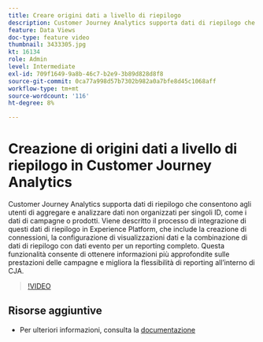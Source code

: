 ```yaml
---
title: Creare origini dati a livello di riepilogo
description: Customer Journey Analytics supporta dati di riepilogo che consentono agli utenti di aggregare e analizzare dati non organizzati per singoli ID, come i dati di campagne o prodotti.
feature: Data Views
doc-type: feature video
thumbnail: 3433305.jpg
kt: 16134
role: Admin
level: Intermediate
exl-id: 709f1649-9a8b-46c7-b2e9-3b89d828d8f8
source-git-commit: 0ca77a998d57b7302b982a0a7bfe8d45c1068aff
workflow-type: tm+mt
source-wordcount: '116'
ht-degree: 8%

---
```


# Creazione di origini dati a livello di riepilogo in Customer Journey Analytics

Customer Journey Analytics supporta dati di riepilogo che consentono agli utenti di aggregare e analizzare dati non organizzati per singoli ID, come i dati di campagne o prodotti. Viene descritto il processo di integrazione di questi dati di riepilogo in Experience Platform, che include la creazione di connessioni, la configurazione di visualizzazioni dati e la combinazione di dati di riepilogo con dati evento per un reporting completo. Questa funzionalità consente di ottenere informazioni più approfondite sulle prestazioni delle campagne e migliora la flessibilità di reporting all’interno di CJA.

>[!VIDEO](https://video.tv.adobe.com/v/3433305/?quality=12&learn=on)

## Risorse aggiuntive

* Per ulteriori informazioni, consulta la [documentazione](https://experienceleague.adobe.com/it/docs/analytics-platform/using/cja-dataviews/summary-data)
